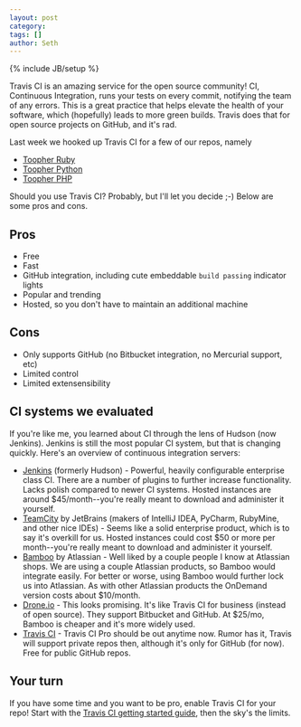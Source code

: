 ```yaml
---
layout: post
category: 
tags: []
author: Seth
---
```

{% include JB/setup %}

Travis CI is an amazing service for the open source community! CI, Continuous Integration, runs your tests on every commit, notifying
the team of any errors. This is a great practice that helps elevate the
health of your software, which (hopefully) leads to more green builds.
Travis does that for open source projects on GitHub, and it's rad.

Last week we hooked up Travis CI for a few of our repos, namely

 - [Toopher Ruby](https://github.com/toopher/toopher-ruby)
 - [Toopher Python](https://github.com/toopher/toopher-python)
 - [Toopher PHP](https://github.com/toopher/toopher-php)

Should you use Travis CI? Probably, but I'll let you decide ;-) Below are
some pros and cons.

## Pros
 - Free
 - Fast
 - GitHub integration, including cute embeddable `build passing` indicator lights
 - Popular and trending
 - Hosted, so you don't have to maintain an additional machine

## Cons
 - Only supports GitHub (no Bitbucket integration, no Mercurial support, etc)
 - Limited control
 - Limited extensensibility

## CI systems we evaluated

If you're like me, you learned about CI through the lens of Hudson (now
Jenkins). Jenkins is still the most popular CI system, but that is changing quickly. Here's an overview of continuous integration servers:

 - [Jenkins](http://jenkins-ci.org/) (formerly Hudson) - Powerful, heavily configurable
    enterprise class CI. There are a number of plugins to further
increase functionality. Lacks polish compared to newer CI systems. Hosted instances are around $45/month--you're really meant to download and administer it yourself.
 - [TeamCity](http://www.jetbrains.com/teamcity/) by JetBrains (makers of IntelliJ IDEA, PyCharm, RubyMine, and
other nice IDEs) - Seems like a solid enterprise product, which is to
say it's overkill for us. Hosted instances could cost $50 or more per
month--you're really meant to download and administer it yourself.
 - [Bamboo](http://www.atlassian.com/software/bamboo/overview) by Atlassian - Well liked by a couple people I know at Atlassian
shops. We are using a couple Atlassian products, so Bamboo would integrate easily. For better or worse, using Bamboo would further lock us into Atlassian. As with other Atlassian products the OnDemand version costs about $10/month.
 - [Drone.io](https://drone.io) - This looks promising. It's like Travis CI for business (instead of open
source). They support Bitbucket and GitHub. At $25/mo, Bamboo is
cheaper and it's more widely used.
 - [Travis CI](https://travis-ci.org/) - Travis CI Pro should be out anytime now. Rumor has it, Travis will support private repos then,
although it's only for GitHub (for now). Free for public GitHub repos.

## Your turn

If you have some time and you want to be pro, enable Travis CI for your
repo! Start with the [Travis CI getting started guide](http://about.travis-ci.org/docs/user/getting-started/), then the sky's the limits.

